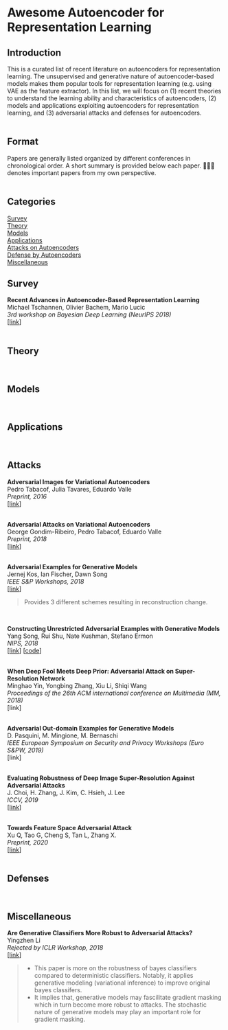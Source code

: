 # Awesome Autoencoder for Representation Learning

## Introduction
This is a curated list of recent literature on autoencoders for representation learning. The unsupervised and generative nature of autoencoder-based models makes them popular tools for representation learning (e.g. using VAE as the feature extractor). In this list, we will focus on (1) recent theories to understand the learning ability and characteristics of autoencoders, (2) models and applications exploiting autoencoders for representation learning, and (3) adversarial attacks and defenses for autoencoders.  
<br>

## Format
Papers are generally listed organized by different conferences in chronological order. A short summary is provided below each paper. 🧑🏻‍🚀 denotes important papers from my own perspective.  
<br>

## Categories
[Survey](#Survey)  
[Theory](#Theory)  
[Models](#Models)  
[Applications](#Applications)  
[Attacks on Autoencoders](#Attacks)   
[Defense by Autoencoders](#Defenses)  
[Miscellaneous](#Miscellaneous)
<br>

## Survey
**Recent Advances in Autoencoder-Based Representation Learning**  
Michael Tschannen, Olivier Bachem, Mario Lucic  
*3rd workshop on Bayesian Deep Learning (NeurIPS 2018)*  
[[link](https://arxiv.org/abs/1812.05069)]   
<br>

## Theory
<br>

## Models
<br>

## Applications
<br>

## Attacks
**Adversarial Images for Variational Autoencoders**  
Pedro Tabacof, Julia Tavares, Eduardo Valle  
*Preprint, 2016*  
[[link](https://arxiv.org/abs/1612.00155)]  
<br>

**Adversarial Attacks on Variational Autoencoders**   
George Gondim-Ribeiro, Pedro Tabacof, Eduardo Valle   
*Preprint, 2018*  
[[link](https://arxiv.org/abs/1806.04646)]   
<br>

**Adversarial Examples for Generative Models**  
Jernej Kos, Ian Fischer, Dawn Song  
*IEEE S&P Workshops, 2018*  
[[link](https://ieeexplore.ieee.org/abstract/document/8424630/)] 
> Provides 3 different schemes resulting in reconstruction change. 
<br>

**Constructing Unrestricted Adversarial Examples with Generative Models**  
Yang Song, Rui Shu, Nate Kushman, Stefano Ermon  
*NIPS, 2018*  
[[link](https://arxiv.org/abs/1805.07894)] [[code](https://github.com/ermongroup/generative_adversary)]  
<br>

**When Deep Fool Meets Deep Prior: Adversarial Attack on Super-Resolution Network**  
Minghao Yin, Yongbing Zhang, Xiu Li, Shiqi Wang  
*Proceedings of the 26th ACM international conference on Multimedia (MM, 2018)*   
[link]  
<br>

**Adversarial Out-domain Examples for Generative Models**  
D. Pasquini, M. Mingione, M. Bernaschi  
*IEEE European Symposium on Security and Privacy Workshops (Euro S&PW, 2019)*  
[link]  
<br>

**Evaluating Robustness of Deep Image Super-Resolution Against Adversarial Attacks**    
J. Choi, H. Zhang, J. Kim, C. Hsieh, J. Lee   
*ICCV, 2019*   
[[link](http://openaccess.thecvf.com/content_ICCV_2019/html/Choi_Evaluating_Robustness_of_Deep_Image_Super-Resolution_Against_Adversarial_Attacks_ICCV_2019_paper.html)]  
<br>

**Towards Feature Space Adversarial Attack**   
Xu Q, Tao G, Cheng S, Tan L, Zhang X.  
*Preprint, 2020*   
[[link](https://arxiv.org/abs/2004.12385)]   
<br>

## Defenses  
<br>

## Miscellaneous
**Are Generative Classifiers More Robust to Adversarial Attacks?**  
Yingzhen Li   
*Rejected by ICLR Workshop, 2018*   
[[link](https://openreview.net/forum?id=BkVmRByPG)]  
> - This paper is more on the robustness of bayes classifiers compared to deterministic classifiers. Notably, it applies generative modeling (variational inference) to improve original bayes classifers.  
> - It implies that, generative models may fascilitate gradient masking which in turn become more robust to attacks. The stochastic nature of generative models may play an important role for gradient masking.
<br>







